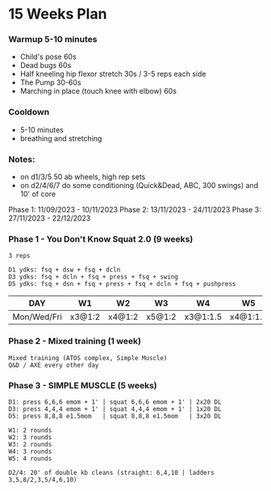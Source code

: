 
# 15 Weeks Plan

### Warmup 5-10 minutes

- Child's pose 60s
- Dead bugs 60s
- Half kneeling hip flexor stretch 30s / 3-5 reps each side
- The Pump 30-60s
- Marching in place (touch knee with elbow) 60s

### Cooldown
- 5-10 minutes
- breathing and stretching

### Notes:
- on d1/3/5 50 ab wheels, high rep sets
- on d2/4/6/7 do some conditioning (Quick&Dead, ABC, 300 swings) and 10' of core

Phase 1: 11/09/2023 - 10/11/2023
Phase 2: 13/11/2023 - 24/11/2023
Phase 3: 27/11/2023 - 22/12/2023

### Phase 1 - You Don't Know Squat 2.0 (9 weeks)
```
3 reps

D1 ydks: fsq + dsw + fsq + dcln
D3 ydks: fsq + dcln + fsq + press + fsq + swing
D5 ydks: fsq + dsn + fsq + press + fsq + dcln + fsq + pushpress
```

DAY | W1 | W2 | W3 | W4 | W5 | W6 | W7 | W8 | W9
--- | --- | --- | --- | --- | --- | --- | --- | --- | --- 
Mon/Wed/Fri | x3@1:2 | x4@1:2 | x5@1:2 | x3@1:1.5 | x4@1:1.5 | x5@1:1.5 | x3@1:1 | x4@1:1 | x5@1:1


### Phase 2 - Mixed training (1 week)
```
Mixed training (ATOS complex, Simple Muscle)
Q&D / AXE every other day
```

### Phase 3 - SIMPLE MUSCLE (5 weeks)
```
D1: press 6,6,6 emom + 1' | squat 6,6,6 emom + 1' | 2x20 DL
D3: press 4,4,4 emom + 1' | squat 4,4,4 emom + 1' | 1x20 DL
D5: press 8,8,8 e1.5mom   | squat 8,8,8 e1.5mom   | 3x20 DL

W1: 2 rounds
W2: 3 rounds
W3: 2 rounds
W4: 3 rounds
W5: 4 rounds

D2/4: 20' of double kb cleans (straight: 6,4,10 | ladders 3,5,8/2,3,5/4,6,10)
```


